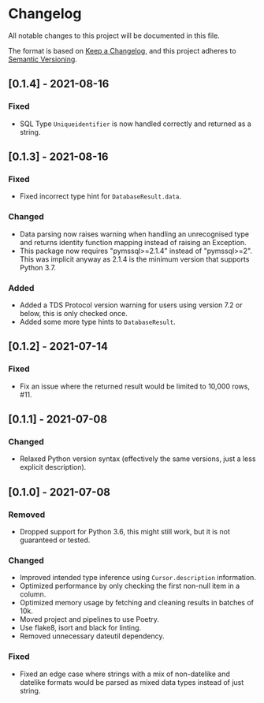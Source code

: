 # Changelog
All notable changes to this project will be documented in this file.

The format is based on [Keep a Changelog](https://keepachangelog.com/en/1.0.0/),
and this project adheres to [Semantic Versioning](https://semver.org/spec/v2.0.0.html).

## [0.1.4] - 2021-08-16
### Fixed 
- SQL Type `Uniqueidentifier` is now handled correctly and returned as a string.

## [0.1.3] - 2021-08-16
### Fixed 
- Fixed incorrect type hint for `DatabaseResult.data`.

### Changed
- Data parsing now raises warning when handling an unrecognised type
and returns identity function mapping instead of raising an Exception.
- This package now requires "pymssql>=2.1.4" instead of "pymssql>=2". This was implicit anyway as 2.1.4
is the minimum version that supports Python 3.7.

### Added
- Added a TDS Protocol version warning for users using version 7.2 or below, this is only checked once.
- Added some more type hints to `DatabaseResult`.

## [0.1.2] - 2021-07-14
### Fixed 
- Fix an issue where the returned result would be limited to 10,000 rows, #11.

## [0.1.1] - 2021-07-08
### Changed
- Relaxed Python version syntax (effectively the same versions, just a less explicit description).

## [0.1.0] - 2021-07-08
### Removed
- Dropped support for Python 3.6, this might still work, but it is not guaranteed or tested.

### Changed
- Improved intended type inference using `Cursor.description` information.
- Optimized performance by only checking the first non-null item in a column.
- Optimized memory usage by fetching and cleaning results in batches of 10k.
- Moved project and pipelines to use Poetry.
- Use flake8, isort and black for linting.
- Removed unnecessary dateutil dependency.

### Fixed
- Fixed an edge case where strings with a mix of non-datelike and datelike formats would be parsed as mixed data types instead of just string.